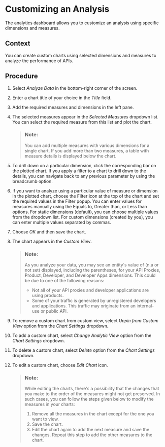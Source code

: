 <!-- loio78bde6f695a44a81bf20080289584d36 -->

# Customizing an Analysis

The analytics dashboard allows you to customize an analysis using specific dimensions and measures.



## Context

You can create custom charts using selected dimensions and measures to analyze the performance of APIs.



## Procedure

1.  Select *Analyze Data* in the bottom-right corner of the screen.

2.  Enter a chart title of your choice in the *Title* field.

3.  Add the required measures and dimensions in the left pane.

4.  The selected measures appear in the *Selected Measures* dropdown list. You can select the required measure from this list and plot the chart.

    > ### Note:  
    > You can add multiple measures with various dimensions for a single chart. If you add more than two measures, a table with measure details is displayed below the chart.

5.  To drill down on a particular dimension, click the corresponding bar on the plotted chart. If you apply a filter to a chart to drill down to the details, you can navigate back to any previous parameter by using the breadcrumb option.

6.  If you want to analyze using a particular value of measure or dimension in the plotted chart, choose the Filter icon at the top of the chart and set the required values in the Filter popup. You can enter values for measures manually using the Equals to, Greater than, or Less than options. For static dimensions \(default\), you can choose multiple values from the dropdown list. For custom dimensions \(created by you\), you can enter multiple values separated by commas.

7.  Choose *OK* and then save the chart.

8.  The chart appears in the *Custom View*.

    > ### Note:  
    > As you analyze your data, you may see an entity's value of \(n.a or not set\) displayed, including the parentheses, for your API Proxies, Product, Developer, and Developer Apps dimensions. This could be due to one of the following reasons:
    > 
    > -   Not all of your API proxies and developer applications are using products.
    > -   Some of your traffic is generated by unregistered developers and applications. This traffic may originate from an internal-use or public API.

9.  To remove a custom chart from custom view, select *Unpin from Custom View* option from the *Chart Settings* dropdown.

10. To add a custom chart, select *Change Analytic View* option from the *Chart Settings* dropdown.

11. To delete a custom chart, select *Delete* option from the *Chart Settings* dropdown.

12. To edit a custom chart, choose *Edit Chart* icon.

    > ### Note:  
    > While editing the charts, there's a possibility that the changes that you make to the order of the measures might not get preserved. In such cases, you can follow the steps given below to modify the measures in your charts:
    > 
    > 1.  Remove all the measures in the chart except for the one you want to view.
    > 2.  Save the chart.
    > 3.  Edit the chart again to add the next measure and save the changes. Repeat this step to add the other measures to the chart.


